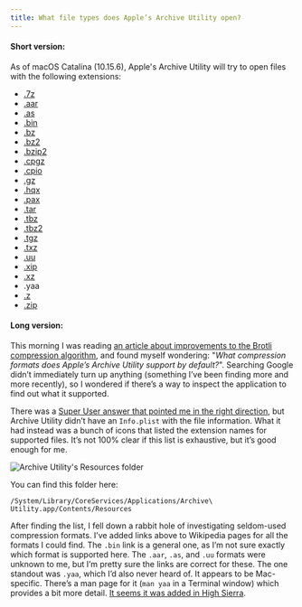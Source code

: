 ```yaml
---
title: What file types does Apple’s Archive Utility open?
---
```


#### Short version:
As of macOS Catalina (10.15.6), Apple's Archive Utility will try to open files with the following extensions:

* [.7z](https://en.wikipedia.org/wiki/7-Zip)
* [.aar](https://en.wikipedia.org/wiki/Apache_Axis2)
* [.as](https://en.wikipedia.org/wiki/AppleSingle_and_AppleDouble_formats)
* [.bin](https://en.wikipedia.org/wiki/Disk_image)
* [.bz](https://en.wikipedia.org/wiki/Bzip2)
* [.bz2](https://en.wikipedia.org/wiki/Bzip2)
* [.bzip2](https://en.wikipedia.org/wiki/Bzip2)
* [.cpgz](https://en.wikipedia.org/wiki/Cpio)
* [.cpio](https://en.wikipedia.org/wiki/Cpio)
* [.gz](https://en.wikipedia.org/wiki/Gzip)
* [.hqx](https://en.wikipedia.org/wiki/BinHex)
* [.pax](https://en.wikipedia.org/wiki/Pax_(command))
* [.tar](https://en.wikipedia.org/wiki/Tar_(computing))
* [.tbz](https://en.wikipedia.org/wiki/Tar_(computing))
* [.tbz2](https://en.wikipedia.org/wiki/Tar_(computing))
* [.tgz](https://en.wikipedia.org/wiki/Tar_(computing))
* [.txz](https://en.wikipedia.org/wiki/Tar_(computing))
* [.uu](https://en.wikipedia.org/wiki/Uuencoding)
* [.xip](https://en.wikipedia.org/wiki/.XIP)
* [.xz](https://en.wikipedia.org/wiki/XZ_Utils)
* .yaa
* [.z](https://en.wikipedia.org/wiki/Compress)
* [.zip](https://en.wikipedia.org/wiki/Zip_(file_format))

#### Long version:
This morning I was reading [an article about improvements to the Brotli compression algorithm](https://dev.to/riknelix/fast-and-efficient-recompression-using-previous-compression-artifacts-47g5), and found myself wondering: "_What compression formats does Apple’s Archive Utility support by default?_". Searching Google didn’t immediately turn up anything (something I’ve been finding more and more recently), so I wondered if there’s a way to inspect the application to find out what it supported.

There was a [Super User answer that pointed me in the right direction](https://superuser.com/questions/440657/search-for-files-which-will-open-a-certain-application-in-mac-os-x/440670#440670), but Archive Utility didn’t have an `Info.plist` with the file information. What it had instead was a bunch of icons that listed the extension names for supported files. It’s not 100% clear if this list is exhaustive, but it’s good enough for me.

![Archive Utility's Resources folder](https://anderegg.s3.amazonaws.com/archive-utility.png)

You can find this folder here:

`/System/Library/CoreServices/Applications/Archive\ Utility.app/Contents/Resources`

After finding the list, I fell down a rabbit hole of investigating seldom-used compression formats. I’ve added links above to Wikipedia pages for all the formats I could find. The `.bin` link is a general one, as I’m not sure exactly which format is supported here. The `.aar`, `.as`, and `.uu` formats were unknown to me, but I’m pretty sure the links are correct for these. The one standout was `.yaa`, which I’d also never heard of. It appears to be Mac-specific. There’s a man page for it (`man yaa` in a Terminal window) which provides a bit more detail. [It seems it was added in High Sierra](https://www.mackungfu.org/NewcommandlinetoolsinHighSierra).